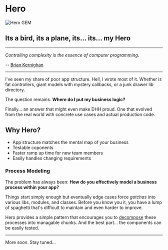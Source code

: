# Hero

![Hero GEM](http://hopsoft.github.com/hero/images/hero.jpg) 

## Its a bird, its a plane, its... its... my Hero

---

*Controlling complexity is the essence of computer programming.*

-- [Brian Kernighan](http://en.wikipedia.org/wiki/Brian_Kernighan)

---

I've seen my share of poor app structure. 
Hell, I wrote most of it.
Whether is fat controllers, giant models with mystery callbacks, or a junk drawer lib directory.

The question remains. **Where do I put my business logic?**

Finally... an answer that might even make DHH proud. 
One that evolved from the real world with concrete use cases and actual production code.

## Why Hero?

* App structure matches the mental map of your business
* Testable coponents
* Faster ramp up time for new team members
* Easily handles changing requirements 

### Process Modeling

The problem has always been: **How do you effectively model a business process within your app?**

Things start simply enough but eventually edge cases force *gotchas* into
various libs, modules, and classes. Before you know you it,
you have a lump of spaghetti that's difficult to maintain and even harder to improve.

Hero provides a simple pattern that encourages you to 
<a href="http://en.wikipedia.org/wiki/Decomposition_(computer_science)">decompose</a>
these processes into managable chunks. And the best part... the components can be easily tested.

---

More soon. Stay tuned...
